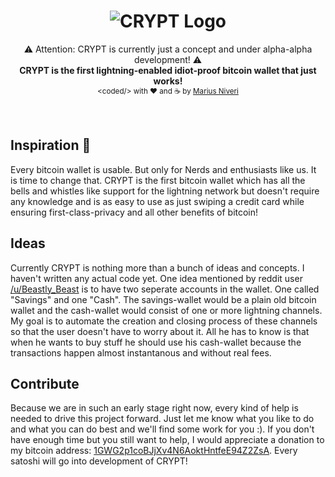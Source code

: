 <h1 align="center">
  <img title="CRYPT logo" alt="CRYPT Logo" src="https://raw.githubusercontent.com/m4r1vs/crypt-pwa/master/crypt-logo-text-small.png">
</h1>
<div align="center">
	⚠ Attention: CRYPT is currently just a concept and under alpha-alpha development! ⚠<br />
  <strong>CRYPT is the first lightning-enabled idiot-proof bitcoin wallet that just works!</strong>
</div>
<div align="center">
  <sub>&lt;coded/&gt; with ❤︎ and ☕ by <a href="https://github.com/m4r1vs">Marius Niveri</a><br />
</div>
<br />
<br />

## Inspiration 🎉
Every bitcoin wallet is usable. But only for Nerds and enthusiasts like us. It is time to change that. CRYPT is the first bitcoin wallet which has all the bells and whistles like support for the lightning network but doesn't require any knowledge and is as easy to use as just swiping a credit card while ensuring first-class-privacy and all other benefits of bitcoin!
## Ideas
Currently CRYPT is nothing more than a bunch of ideas and concepts. I haven't written any actual code yet. One idea mentioned by reddit user [/u/Beastly_Beast](https://www.reddit.com/user/Beastly_Beast) is to have two seperate accounts in the wallet. One called "Savings" and one "Cash". The savings-wallet would be a plain old bitcoin wallet and the cash-wallet would consist of one or more lightning channels. My goal is to automate the creation and closing process of these channels so that the user doesn't have to worry about it. All he has to know is that when he wants to buy stuff he should use his cash-wallet because the transactions happen almost instantanous and without real fees.
## Contribute
Because we are in such an early stage right now, every kind of help is needed to drive this project forward. Just let me know what you like to do and what you can do best and we'll find some work for you :). If you don't have enough time but you still want to help, I would appreciate a donation to my bitcoin address: [1GWG2p1coBJjXv4N6AoktHntfeE94Z2ZsA](https://maniyt.de/images/bitcoin_qr.png). Every satoshi will go into development of CRYPT!